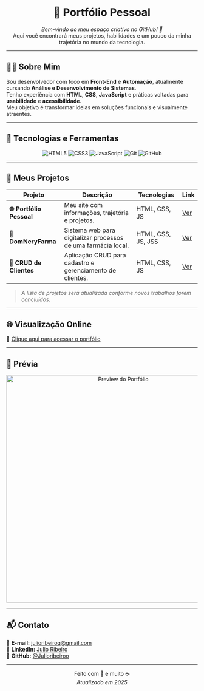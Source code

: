 <h1 align="center">💼 Portfólio Pessoal</h1>

<p align="center">
  <em>Bem-vindo ao meu espaço criativo no GitHub! 🚀</em><br>
  Aqui você encontrará meus projetos, habilidades e um pouco da minha trajetória no mundo da tecnologia.
</p>

---

## 🧑‍💻 Sobre Mim  
Sou desenvolvedor com foco em **Front-End** e **Automação**, atualmente cursando **Análise e Desenvolvimento de Sistemas**.  
Tenho experiência com **HTML**, **CSS**, **JavaScript** e práticas voltadas para **usabilidade** e **acessibilidade**.  
Meu objetivo é transformar ideias em soluções funcionais e visualmente atraentes.  

---

## 🚀 Tecnologias e Ferramentas
<div align="center">

![HTML5](https://img.shields.io/badge/HTML5-E34F26?style=for-the-badge&logo=html5&logoColor=white)
![CSS3](https://img.shields.io/badge/CSS3-1572B6?style=for-the-badge&logo=css3&logoColor=white)
![JavaScript](https://img.shields.io/badge/JavaScript-F7DF1E?style=for-the-badge&logo=javascript&logoColor=black)
![Git](https://img.shields.io/badge/Git-F05032?style=for-the-badge&logo=git&logoColor=white)
![GitHub](https://img.shields.io/badge/GitHub-181717?style=for-the-badge&logo=github&logoColor=white)

</div>

---

## 📂 Meus Projetos

| Projeto | Descrição | Tecnologias | Link |
|---------|-----------|-------------|------|
| **🌐 Portfólio Pessoal** | Meu site com informações, trajetória e projetos. | HTML, CSS, JS | [Ver](https://seu-link-aqui.com) |
| **💊 DomNeryFarma** | Sistema web para digitalizar processos de uma farmácia local. | HTML, CSS, JS, JSS | [Ver](https://github.com/seu-repo/dom-nery-farma) |
| **📇 CRUD de Clientes** | Aplicação CRUD para cadastro e gerenciamento de clientes. | HTML, CSS, JS | [Ver](https://github.com/seu-repo/crud-clientes) |

> *A lista de projetos será atualizada conforme novos trabalhos forem concluídos.*

---

## 🌐 Visualização Online
🔗 [Clique aqui para acessar o portfólio](http://www.linkedin.com/in/julio-ribeiroc/)

---

## 📸 Prévia
<p align="center">
  <img src="./img/preview.png" alt="Preview do Portfólio" width="600px">
</p>

---

## 📬 Contato
📧 **E-mail:** julioribeiroq@gmail.com  
💼 **LinkedIn:** [Julio Ribeiro](https://www.linkedin.com/in/julio-ribeiroc/)  
🐙 **GitHub:** [@Julioribeiroo](https://github.com/Julioribeiroo/)  

---

<p align="center">
  Feito com 💙 e muito ☕ <br>
  <em>Atualizado em 2025</em>
</p>

